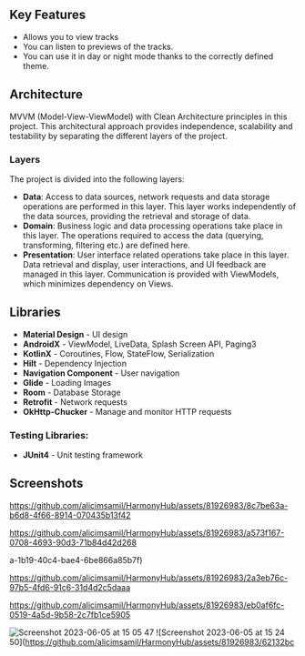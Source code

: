 ## Key Features
- Allows you to view tracks
- You can listen to previews of the tracks.
- You can use it in day or night mode thanks to the correctly defined theme.

## Architecture
MVVM (Model-View-ViewModel) with Clean Architecture principles in this project. 
This architectural approach provides independence, scalability and testability
by separating the different layers of the project.

### Layers
The project is divided into the following layers:

- **Data**: Access to data sources, network requests and data storage operations are performed in this layer. This layer works independently of the data sources, providing the retrieval and storage of data.
- **Domain**: Business logic and data processing operations take place in this layer. The operations required to access the data (querying, transforming, filtering etc.) are defined here.
- **Presentation**: User interface related operations take place in this layer. Data retrieval and display, user interactions, and UI feedback are managed in this layer. Communication is provided with ViewModels, which minimizes dependency on Views.

## Libraries
- **Material Design** - UI design
- **AndroidX** - ViewModel, LiveData, Splash Screen API, Paging3
- **KotlinX** - Coroutines, Flow, StateFlow, Serialization
- **Hilt** -  Dependency Injection
- **Navigation Component** - User navigation
- **Glide** - Loading Images
- **Room** - Database Storage
- **Retrofit** - Network requests
- **OkHttp-Chucker** - Manage and monitor HTTP requests


### Testing Libraries:
- **JUnit4** - Unit testing framework

## Screenshots

https://github.com/alicimsamil/HarmonyHub/assets/81926983/8c7be63a-b6d8-4f66-8914-070435b13f42

https://github.com/alicimsamil/HarmonyHub/assets/81926983/a573f167-0708-4693-90d3-71b84d42d268

a-1b19-40c4-bae4-6be866a85b7f)


https://github.com/alicimsamil/HarmonyHub/assets/81926983/2a3eb76c-97b5-4fd6-91c6-31d4d2c5daaa


https://github.com/alicimsamil/HarmonyHub/assets/81926983/eb0af6fc-0519-4a5d-9b58-2c7fb1ce5905


![Screenshot 2023-06-05 at 15 05 47](https://github.com/alicimsamil/HarmonyHub/assets/81926983/2cbf1e62-5f57-4fdf-81f6-8a1fcc3a8f86)
![Screenshot 2023-06-05 at 15 24 50](https://github.com/alicimsamil/HarmonyHub/assets/81926983/62132bc

